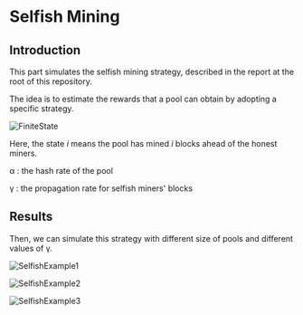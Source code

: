 # Selfish Mining

## Introduction

This part simulates the selfish mining strategy, described in the report at the root of this repository.

The idea is to estimate the rewards that a pool can obtain by adopting a specific strategy.

![FiniteState](../../master/figures/finiteState.png)

Here, the state *i* means the pool has mined *i* blocks ahead of the honest miners.

&alpha; : the hash rate of the pool

&gamma; : the propagation rate for selfish miners' blocks

## Results

Then, we can simulate this strategy with different size of pools and different values of &gamma;.

![SelfishExample1](../../master/figures/selfishGraph.png)

![SelfishExample2](../../master/figures/largestPools0.png)

![SelfishExample3](../../master/figures/largestPools1.png)
